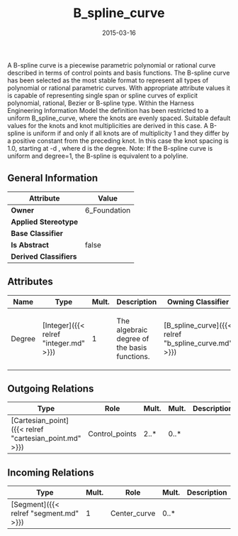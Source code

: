 ﻿---
title: B_spline_curve
toc: false
type: specs
date: "2015-03-16"
draft: false
specification: KBL
version: 2.4
documentType: "Recommendation"
elementType: Class
classes:
  - B_spline_curve
menu_name: kbl-2.4
---
<p>A B-spline curve is a piecewise parametric polynomial or rational curve described in terms of control points and basis functions. The B-spline curve has been selected as the most stable format to represent all types of polynomial or rational parametric curves. With appropriate attribute values it is capable of representing single span or spline curves of explicit polynomial, rational, Bezier or B-spline type.  Within the Harness Engineering Information Model the definition has been restricted to a uniform B_spline_curve, where the knots are evenly spaced. Suitable default values for the knots and knot multiplicities are derived in this case. A B-spline is uniform if and only if all knots are of multiplicity 1 and they differ by a positive constant from the preceding knot. In this case the knot spacing is 1.0, starting at -d , where d is the degree. Note:  If the B-spline curve is uniform and degree=1, the B-spline is equivalent to a polyline.</p>

## General Information

| Attribute               | Value |
|-------------------------|-------|
| **Owner**               | 6_Foundation |
| **Applied Stereotype**  |   |
| **Base Classifier**     |   |
| **Is Abstract**         | false |
| **Derived Classifiers** |   |

## Attributes
|  Name  |  Type  |  Mult.  |  Description  |  Owning Classifier  |
|--------|--------|---------|---------------|--------------|
|Degree | [Integer]({{< relref "integer.md" >}}) | 1 | <p>The algebraic degree of the basis functions.</p> | [B_spline_curve]({{< relref "b_spline_curve.md" >}}) |

## Outgoing Relations
|    Type  |   Role   |   Mult.   |   Mult.   |   Description   |
|----------|----------|-----------|-----------|-----------------|
| [Cartesian_point]({{< relref "cartesian_point.md" >}}) | Control_points | 2..* | 0..* |  |
##  Incoming Relations
|    Type  |   Mult.  |   Role    |   Mult.   |   Description  |
|----------|----------|-----------|-----------|----------------|
| [Segment]({{< relref "segment.md" >}}) | 1 | Center_curve | 0..* |  |
